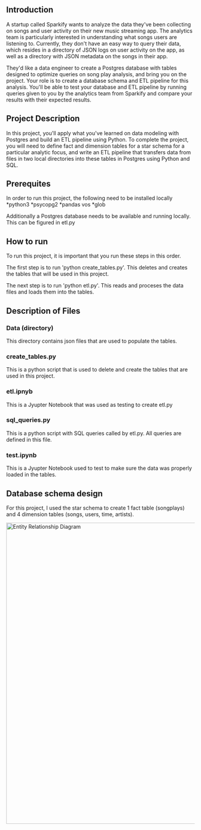 ## Introduction 

A startup called Sparkify wants to analyze the data they've been collecting on songs and user activity on their new music streaming app. The analytics team is particularly interested in understanding what songs users are listening to. Currently, they don't have an easy way to query their data, which resides in a directory of JSON logs on user activity on the app, as well as a directory with JSON metadata on the songs in their app.

They'd like a data engineer to create a Postgres database with tables designed to optimize queries on song play analysis, and bring you on the project. Your role is to create a database schema and ETL pipeline for this analysis. You'll be able to test your database and ETL pipeline by running queries given to you by the analytics team from Sparkify and compare your results with their expected results.

## Project Description

In this project, you'll apply what you've learned on data modeling with Postgres and build an ETL pipeline using Python. To complete the project, you will need to define fact and dimension tables for a star schema for a particular analytic focus, and write an ETL pipeline that transfers data from files in two local directories into these tables in Postgres using Python and SQL.

## Prerequites 

In order to run this project, the following need to be installed locally
*python3
*psycopg2
*pandas
vos
*glob

Additionally a Postgres database needs to be available and running locally. This can be figured in etl.py

## How to run 

To run this project, it is important that you run these steps in this order.

The first step is to run 'python create_tables.py'. This deletes and creates the tables that will be used in this project. 

The next step is to run 'python etl.py'. This reads and proceses the data files and loads them into the tables. 

## Description of Files

### Data (directory)

This directory contains json files that are used to populate the tables.

### create_tables.py

This is a python script that is used to delete and create the tables that are used in this project.

### etl.ipnyb

This is a Jyupter Notebook that was used as testing to create etl.py

### sql_queries.py

This is a python script with SQL queries called by etl.py. All queries are defined in this file. 

### test.ipynb 

This is a Jyupter Notebook used to test to make sure the data was properly loaded in the tables. 

## Database schema design

For this project, I used the star schema to create 1 fact table (songplays) and 4 dimension tables (songs, users, time, artists).

<img width="803" alt="Entity Relationship Diagram" src="https://user-images.githubusercontent.com/16965314/121825648-7c5bfb00-cc68-11eb-8705-e7b3b783d4cf.png">


